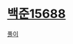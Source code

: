 # [백준15688](https://www.acmicpc.net/problem/15688)
[풀이](https://github.com/stockmanager1/baejoon-study--TIL/tree/main/%EB%B0%B1%EC%A4%80/Silver/15688.%E2%80%85%EC%88%98%E2%80%85%EC%A0%95%EB%A0%AC%ED%95%98%EA%B8%B0%E2%80%855)
